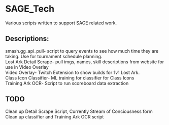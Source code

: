 # SAGE_Tech
 Various scripts written to support SAGE related work. 

## Descriptions: <br>
smash.gg_api_pull- script to query events to see how much time they are taking. Use for tournament schedule planning. <br>
Lost Ark Detail Scrape- pull imgs, names, skill descriptions from website for use in Video Overlay <br>
Video Overlay- Twitch Extension to show builds for 1v1 Lost Ark.  <br>
Class Icon Classifier- ML training for classifier for Class Icons <br>
Training Ark OCR- Script to run scoreboard data extraction

## TODO
Clean up Detail Scrape Script, Currently Stream of Conciousness form
Clean up classifier and Training Ark OCR script